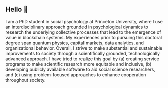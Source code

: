## Hello :wave:

I am a PhD student in social psychology at Princeton University, where I use an interdisciplinary approach grounded in psychological dynamics to research the underlying collective processes that lead to the emergence of value in blockchain systems. My experiences prior to pursuing this doctoral degree span quantum physics, capital markets, data analytics, and organizational behavior. Overall, I strive to make substantial and sustainable improvements to society through a scientifically grounded, technologically advanced approach. I have tried to realize this goal by (a) creating service programs to make scientific research more equitable and inclusive, (b) developing publicly available software to aid social science researchers, and (c) using problem-focused approaches to enhance cooperation throughout society.
